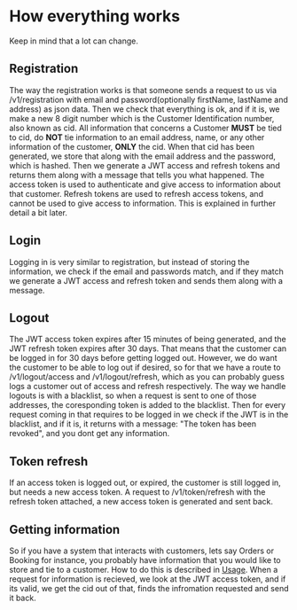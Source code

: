# How everything works

Keep in mind that a lot can change.

## Registration

The way the registration works is that someone sends a request to us via /v1/registration with email and password(optionally firstName, lastName and address) as json data. Then we check that everything is ok, and if it is, we make a new 8 digit number which is the Customer Identification number, also known as cid. All information that concerns a Customer __MUST__ be tied to cid, do __NOT__ tie information to an email address, name, or any other information of the customer, __ONLY__ the cid. When that cid has been generated, we store that along with the email address and the password, which is hashed. Then we generate a JWT access and refresh tokens and returns them along with a message that tells you what happened. The access token is used to authenticate and give access to information about that customer. Refresh tokens are used to refresh access tokens, and cannot be used to give access to information. This is explained in further detail a bit later.

## Login

Logging in is very similar to registration, but instead of storing the information, we check if the email and passwords match, and if they match we generate a JWT access and refresh token and sends them along with a message.

## Logout

The JWT access token expires after 15 minutes of being generated, and the JWT refresh token expires after 30 days. That means that the customer can be logged in for 30 days before getting logged out. However, we do want the customer to be able to log out if desired, so for that we have a route to /v1/logout/access and /v1/logout/refresh, which as you can probably guess logs a customer out of access and refresh respectively. The way we handle logouts is with a blacklist, so when a request is sent to one of those addresses, the coresponding token is added to the blacklist. Then for every request coming in that requires to be logged in we check if the JWT is in the blacklist, and if it is, it returns with a message: "The token has been revoked", and you dont get any information. 

## Token refresh
    
If an access token is logged out, or expired, the customer is still logged in, but needs a new access token. A request to /v1/token/refresh with the refresh token attached, a new access token is generated and sent back. 

## Getting information

So if you have a system that interacts with customers, lets say Orders or Booking for instance, you probably have information that you would like to store and tie to a customer. How to do this is described in [Usage](/usage.md). When a request for information is recieved, we look at the JWT access token, and if its valid, we get the cid out of that, finds the infromation requested and send it back. 